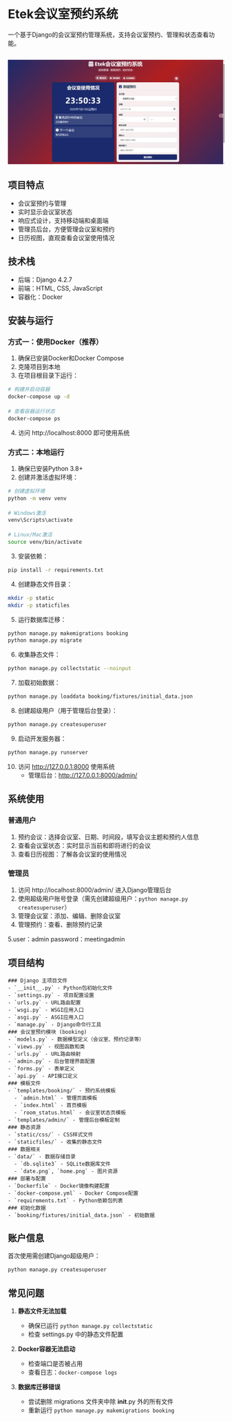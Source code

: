 # Etek会议室预约系统

一个基于Django的会议室预约管理系统，支持会议室预约、管理和状态查看功能。
##
![image](https://github.com/haixiZ11/meeting/blob/main/data/home.png)
## 项目特点

- 会议室预约与管理
- 实时显示会议室状态
- 响应式设计，支持移动端和桌面端
- 管理员后台，方便管理会议室和预约
- 日历视图，直观查看会议室使用情况

## 技术栈

- 后端：Django 4.2.7
- 前端：HTML, CSS, JavaScript
- 容器化：Docker

## 安装与运行

### 方式一：使用Docker（推荐）

1. 确保已安装Docker和Docker Compose
2. 克隆项目到本地
3. 在项目根目录下运行：

```bash
# 构建并启动容器
docker-compose up -d

# 查看容器运行状态
docker-compose ps
```

4. 访问 http://localhost:8000 即可使用系统

### 方式二：本地运行

1. 确保已安装Python 3.8+
2. 创建并激活虚拟环境：

```bash
# 创建虚拟环境
python -m venv venv

# Windows激活
venv\Scripts\activate

# Linux/Mac激活
source venv/bin/activate
```

3. 安装依赖：

```bash
pip install -r requirements.txt
```

4. 创建静态文件目录：

```bash
mkdir -p static
mkdir -p staticfiles
```

5. 运行数据库迁移：

```bash
python manage.py makemigrations booking
python manage.py migrate
```

6. 收集静态文件：

```bash
python manage.py collectstatic --noinput
```

7. 加载初始数据：

```bash
python manage.py loaddata booking/fixtures/initial_data.json
```

8. 创建超级用户（用于管理后台登录）：

```bash
python manage.py createsuperuser
```

9. 启动开发服务器：

```bash
python manage.py runserver
```

10. 访问 http://127.0.0.1:8000 使用系统
    - 管理后台：http://127.0.0.1:8000/admin/

## 系统使用

### 普通用户

1. 预约会议：选择会议室、日期、时间段，填写会议主题和预约人信息
2. 查看会议室状态：实时显示当前和即将进行的会议
3. 查看日历视图：了解各会议室的使用情况

### 管理员

1. 访问 http://localhost:8000/admin/ 进入Django管理后台
2. 使用超级用户账号登录（需先创建超级用户：`python manage.py createsuperuser`）
3. 管理会议室：添加、编辑、删除会议室
4. 管理预约：查看、删除预约记录
   
5.user：admin   password：meetingadmin

## 项目结构

```
### Django 主项目文件
- `__init__.py` - Python包初始化文件
- `settings.py` - 项目配置设置
- `urls.py` - URL路由配置
- `wsgi.py` - WSGI应用入口
- `asgi.py` - ASGI应用入口
- `manage.py` - Django命令行工具
### 会议室预约模块 (booking)
- `models.py` - 数据模型定义（会议室、预约记录等）
- `views.py` - 视图函数和类
- `urls.py` - URL路由映射
- `admin.py` - 后台管理界面配置
- `forms.py` - 表单定义
- `api.py` - API接口定义
### 模板文件
- `templates/booking/` - 预约系统模板
  - `admin.html` - 管理页面模板
  - `index.html` - 首页模板
  - `room_status.html` - 会议室状态页模板
- `templates/admin/` - 管理后台模板定制
### 静态资源
- `static/css/` - CSS样式文件
- `staticfiles/` - 收集的静态文件
### 数据相关
- `data/` - 数据存储目录
  - `db.sqlite3` - SQLite数据库文件
  - `date.png`, `home.png` - 图片资源
### 部署与配置
- `Dockerfile` - Docker镜像构建配置
- `docker-compose.yml` - Docker Compose配置
- `requirements.txt` - Python依赖包列表
### 初始化数据
- `booking/fixtures/initial_data.json` - 初始数据
```

## 账户信息

首次使用需创建Django超级用户：

```bash
python manage.py createsuperuser
```


## 常见问题

1. **静态文件无法加载**
   - 确保已运行 `python manage.py collectstatic`
   - 检查 settings.py 中的静态文件配置

2. **Docker容器无法启动**
   - 检查端口是否被占用
   - 查看日志：`docker-compose logs`

3. **数据库迁移错误**
   - 尝试删除 migrations 文件夹中除 __init__.py 外的所有文件
   - 重新运行 `python manage.py makemigrations booking`


